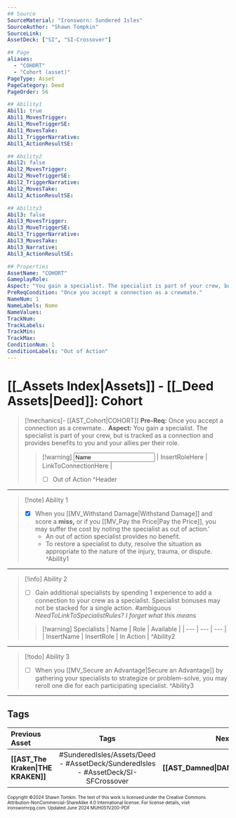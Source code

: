 ```yaml
---
## Source
SourceMaterial: "Ironsworn: Sundered Isles"
SourceAuthor: "Shawn Tompkin"
SourceLink: 
AssetDeck: ["SI", "SI-Crossover"]

## Page
aliases:
  - "COHORT"
  - "Cohort (asset)"
PageType: Asset
PageCategory: Deed
PageOrder: 56

## Ability1
Abil1: true
Abil1_MovesTrigger: 
Abil1_MoveTriggerSE: 
Abil1_MovesTake: 
Abil1_TriggerNarrative: 
Abil1_ActionResultSE: 

## Ability2
Abil2: false
Abil2_MovesTrigger: 
Abil2_MoveTriggerSE: 
Abil2_TriggerNarrative: 
Abil2_MovesTake: 
Abil2_ActionResultSE: 

## Ability3
Abil3: false
Abil3_MovesTrigger: 
Abil3_MoveTriggerSE: 
Abil3_TriggerNarrative: 
Abil3_MovesTake: 
Abil3_Narrative: 
Abil3_ActionResultSE: 

## Properties
AssetName: "COHORT"
GameplayRole: 
Aspect: "You gain a specialist. The specialist is part of your crew, but is tracked as a connection and provides benefits to you and your allies per their role."
PreReqCondition: "Once you accept a connection as a crewmate."
NameNum: 1
NameLabels: Name
NameValues: 
TrackNum: 
TrackLabels: 
TrackMin: 
TrackMax: 
ConditionNum: 1
ConditionLabels: "Out of Action"
---
```

# [[_Assets Index|Assets]] - [[_Deed Assets|Deed]]: Cohort

> [!mechanics]- [[AST_Cohort|COHORT]]
> **Pre-Req:** Once you accept a connection as a crewmate...
> **Aspect:** You gain a specialist. The specialist is part of your crew, but is tracked as a connection and provides benefits to you and your allies per their role.
> > [!warning] <input type=texbox value="Name"> | InsertRoleHere | LinkToConnectionHere |
> > - [ ] Out of Action ^Header
___
> [!note] Ability 1
> - [x] When you [[MV_Withstand Damage|Withstand Damage]] and score a **miss,** or if you [[MV_Pay the Price|Pay the Price]], you may suffer the cost by noting the specialist as out of action.'
> 	- An out of action specialist provides no benefit.
> 	- To restore a specialist to duty, resolve the situation as appropriate to the nature of the injury, trauma, or dispute. ^Ability1
___
> [!info] Ability 2
> - [ ] Gain additional specialists by spending 1 experience to add a connection to your crew as a specialist. Specialist bonuses may not be stacked for a single action. #ambiguous _NeedToLinkToSpecialistRules? I forget what this means_ 
> > [!warning] Specialists
> > | Name | Role | Available |
> > | --- | --- | --- |
> > | InsertName | InsertRole | In Action | 
> > ^Ability2
___
> [!todo] Ability 3
> - [ ] When you [[MV_Secure an Advantage|Secure an Advantage]] by gathering your specialists to strategize or problem-solve, you may reroll one die for each participating specialist. ^Ability3
___
## Tags

| Previous Asset | Tags | Next Asset |
| :--- | :---: | ---: |
| **[[AST_The Kraken\|THE KRAKEN]]** | #SunderedIsles/Assets/Deed - #AssetDeck/SunderedIsles - #AssetDeck/SI-SFCrossover | **[[AST_Damned\|DAMNED]]** |

<font size=-2>Copyright ©2024 Shawn Tomkin. The text of this work is licensed under the Creative Commons Attribution-NonCommercial-ShareAlike 4.0 International license. For license details, visit ironswornrpg.com. Updated June 2024 MUH051V200-PDF</font>